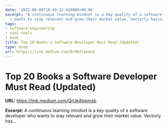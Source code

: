 ```yaml
---
date: '2022-08-09T18:49:32.426000+00:00'
excerpt: "A continuous learning mindset is a key quality of a software developer who\
  \ wants to stay relevant and grow their market value. Vectorly has\u2026"
tags:
- software-engineering
- cool-tools
- book
title: Top 20 Books a Software Developer Must Read (Updated)
type: drop
url: https://link.medium.com/QrUk4lpkmsb
---
```


# Top 20 Books a Software Developer Must Read (Updated)

**URL:** https://link.medium.com/QrUk4lpkmsb

**Excerpt:** A continuous learning mindset is a key quality of a software developer who wants to stay relevant and grow their market value. Vectorly has…
